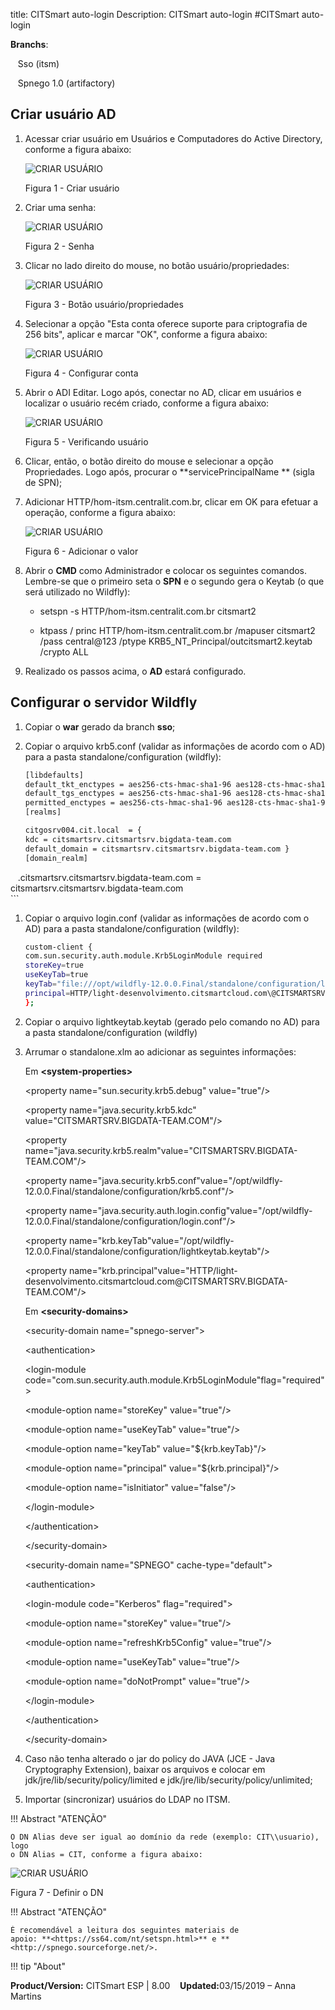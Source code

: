title: CITSmart auto-login
Description: CITSmart auto-login
#CITSmart auto-login


**Branchs**:

   Sso (itsm)

   Spnego 1.0 (artifactory)


Criar usuário AD
----------------

1.  Acessar criar usuário em Usuários e Computadores do Active Directory,
    conforme a figura abaixo:

    ![CRIAR USUÁRIO](images/sso-1.jpg)

     Figura 1 - Criar usuário

2. Criar uma senha: 

    ![CRIAR USUÁRIO](images/sso-2.jpg)

     Figura 2 - Senha

3. Clicar no lado direito do mouse, no botão usuário/propriedades:

    ![CRIAR USUÁRIO](images/sso-3.jpg)

     Figura 3 - Botão usuário/propriedades

4. Selecionar a opção "Esta conta oferece suporte para criptografia de 256 bits", aplicar e marcar "OK", conforme a figura abaixo:

    ![CRIAR USUÁRIO](images/sso-4.jpg)

     Figura 4 - Configurar conta


5.  Abrir o ADI Editar. Logo após, conectar no AD, clicar em usuários e
    localizar o usuário recém criado, conforme a figura abaixo:
      
    ![CRIAR USUÁRIO](images/sso-5.jpg)

     Figura 5 - Verificando usuário

6.  Clicar, então, o botão direito do mouse e selecionar a opção Propriedades.
    Logo após, procurar o **servicePrincipalName ** (sigla de SPN);

7.  Adicionar HTTP/hom-itsm.centralit.com.br, clicar em OK para efetuar a
    operação, conforme a figura abaixo:

    ![CRIAR USUÁRIO](images/sso-6.jpg)

     Figura 6 - Adicionar o valor

8.  Abrir o **CMD** como Administrador e colocar os seguintes comandos.
    Lembre-se que o primeiro seta o **SPN** e o segundo gera o Keytab (o que
    será utilizado no Wildfly):

    -   setspn -s HTTP/hom-itsm.centralit.com.br citsmart2

    -   ktpass / princ HTTP/hom-itsm.centralit.com.br /mapuser citsmart2  /pass
        central\@123 /ptype KRB5_NT_Principal/outcitsmart2.keytab /crypto ALL

9.  Realizado os passos acima, o **AD** estará configurado. 


Configurar o servidor Wildfly
-----------------------------

1.  Copiar o **war** gerado da branch **sso**;

2.  Copiar o arquivo krb5.conf (validar as informações de acordo com o AD) para
    a pasta standalone/configuration (wildfly):
    
    ```sh
    [libdefaults]
    default_tkt_enctypes = aes256-cts-hmac-sha1-96 aes128-cts-hmac-sha1-96 rc4-hmac
    default_tgs_enctypes = aes256-cts-hmac-sha1-96 aes128-cts-hmac-sha1-96 rc4-hmac
    permitted_enctypes = aes256-cts-hmac-sha1-96 aes128-cts-hmac-sha1-96 rc4-hmac
    [realms]
    ```
    
    ```sh
    citgosrv004.cit.local  = {
    kdc = citsmartsrv.citsmartsrv.bigdata-team.com
    default_domain = citsmartsrv.citsmartsrv.bigdata-team.com }     
    [domain_realm]
    .citsmartsrv.citsmartsrv.bigdata-team.com = citsmartsrv.citsmartsrv.bigdata-team.com     
    ```
    
1.  Copiar o arquivo login.conf (validar as informações de acordo com o AD) para a pasta standalone/configuration (wildfly):

    ```sh
    custom-client {
    com.sun.security.auth.module.Krb5LoginModule required
    storeKey=true
    useKeyTab=true
    keyTab="file:///opt/wildfly-12.0.0.Final/standalone/configuration/lightkeytab.keytab"
    principal=HTTP/light-desenvolvimento.citsmartcloud.com\@CITSMARTSRV.BIGDATA-TEAM.COM;
    };
    ```

1.  Copiar o arquivo lightkeytab.keytab (gerado pelo comando no AD) para a pasta
    standalone/configuration (wildfly)

2.  Arrumar o standalone.xlm ao adicionar as seguintes informações:

    Em **\<system-properties\>**

    \<property name="sun.security.krb5.debug" value="true"/\>

    \<property name="java.security.krb5.kdc" value="CITSMARTSRV.BIGDATA-TEAM.COM"/\>

    \<property name="java.security.krb5.realm"value="CITSMARTSRV.BIGDATA-TEAM.COM"/\>

    \<property name="java.security.krb5.conf"value="/opt/wildfly-12.0.0.Final/standalone/configuration/krb5.conf"/\>

    \<property name="java.security.auth.login.config"value="/opt/wildfly-12.0.0.Final/standalone/configuration/login.conf"/\>

    \<property name="krb.keyTab"value="/opt/wildfly-12.0.0.Final/standalone/configuration/lightkeytab.keytab"/\>

    \<property name="krb.principal"value="HTTP/light-desenvolvimento.citsmartcloud.com\@CITSMARTSRV.BIGDATA-TEAM.COM"/\>

    Em **\<security-domains\>**

    \<security-domain name="spnego-server"\>

    \<authentication\>

    \<login-module code="com.sun.security.auth.module.Krb5LoginModule"flag="required"\>

    \<module-option name="storeKey" value="true"/\>

    \<module-option name="useKeyTab" value="true"/\>

    \<module-option name="keyTab" value="\${krb.keyTab}"/\>

    \<module-option name="principal" value="\${krb.principal}"/\>

    \<module-option name="isInitiator" value="false"/\>

    \</login-module\>

    \</authentication\>

    \</security-domain\>

    \<security-domain name="SPNEGO" cache-type="default"\>

    \<authentication\>

    \<login-module code="Kerberos" flag="required"\>

    \<module-option name="storeKey" value="true"/\>

    \<module-option name="refreshKrb5Config" value="true"/\>

    \<module-option name="useKeyTab" value="true"/\>

    \<module-option name="doNotPrompt" value="true"/\>

    \</login-module\>

    \</authentication\>

    \</security-domain\>

1.  Caso não tenha alterado o jar do policy do JAVA (JCE - Java Cryptography
    Extension), baixar os arquivos e colocar em
    jdk/jre/lib/security/policy/limited e jdk/jre/lib/security/policy/unlimited;

2.  Importar (sincronizar) usuários do LDAP no ITSM.

!!! Abstract "ATENÇÃO"

    O DN Alias deve ser igual ao domínio da rede (exemplo: CIT\\usuario), logo
    o DN Alias = CIT, conforme a figura abaixo:

![CRIAR USUÁRIO](images/sso-7.jpg)

   Figura 7 - Definir o DN

!!! Abstract "ATENÇÃO"

    É recomendável a leitura dos seguintes materiais de
    apoio: **<https://ss64.com/nt/setspn.html>** e **<http://spnego.sourceforge.net/>.
    
    
 !!! tip "About"

<b>Product/Version:</b> CITSmart ESP | 8.00 &nbsp;&nbsp;
<b>Updated:</b>03/15/2019 – Anna Martins
   
